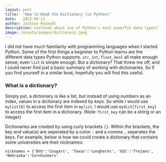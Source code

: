 ```yaml
---
layout: post
title:  "How to Read the Dictionary (in Python)"
date:   2022-09-12
author: Jackson Radandt
description: Confused about one of Python's most powerful data types? This is your one stop shop for understanding dictionaries.
image: /assets/images/dictionary.jpeg
---
```

I did not have much familiarity with programming languages when I started Python. Some of the first things a beginner to Python learns are the different data types Python supports. `str`, `int`, `float`, `bool` all make enough sense; even `list` is simple enough. But a dictionary? That threw me off, and I could never find just a basic summary of working with dictionaries. So if you find yourself in a similar boat, hopefully you will find this useful. 
### What is a dictionary?
Simply put, a dictionary is like a list, but instead of using numbers as an index, values in a dictionary are indexed by _keys_. So while I would use `mylist[0]` to access the first item in `mylist`, I would use `mydict[first_key]` to access the first item in a dictionary. (Note: `first_key` can be a string or an integer)

Dictionaries are created by using curly brackets `{}`. Within the brackets, the key and value(s) are seperated by a colon `:` and a comma `,` seperates the keys. For example, below is how we could create a dictionary that contains some universities are their nicknames:

```
nicknames = {'BYU':'Cougars', 'Texas':'Longhorns', 'USC':'Trojans', 'Nebraska':'Cornhuskers'
```
